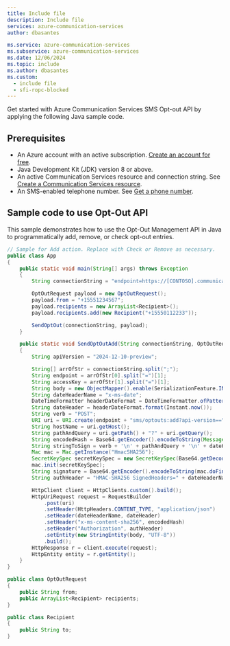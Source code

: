 ```yaml
---
title: Include file
description: Include file
services: azure-communication-services
author: dbasantes

ms.service: azure-communication-services
ms.subservice: azure-communication-services
ms.date: 12/06/2024
ms.topic: include
ms.author: dbasantes
ms.custom:
  - include file
  - sfi-ropc-blocked
---
```


Get started with Azure Communication Services SMS Opt-out API by applying the following Java sample code.

## Prerequisites

- An Azure account with an active subscription. [Create an account for free](https://azure.microsoft.com/pricing/purchase-options/azure-account?cid=msft_learn).
- Java Development Kit (JDK) version 8 or above.
- An active Communication Services resource and connection string. See [Create a Communication Services resource](../../create-communication-resource.md).
- An SMS-enabled telephone number. See [Get a phone number](../../telephony/get-phone-number.md).

## Sample code to use Opt-Out API

This sample demonstrates how to use the Opt-Out Management API in Java to programmatically add, remove, or check opt-out entries.


```java
// Sample for Add action. Replace with Check or Remove as necessary.
public class App
{
    public static void main(String[] args) throws Exception
    {
        String connectionString = "endpoint=https://[CONTOSO].communication.azure.com/;accesskey=******";

        OptOutRequest payload = new OptOutRequest();
        payload.from = "+15551234567";
        payload.recipients = new ArrayList<Recipient>();
        payload.recipients.add(new Recipient("+15550112233"));

        SendOptOut(connectionString, payload);
    }

    public static void SendOptOutAdd(String connectionString, OptOutRequest payload) throws Exception
    {
        String apiVersion = "2024-12-10-preview";

        String[] arrOfStr = connectionString.split(";");
        String endpoint = arrOfStr[0].split("=")[1];
        String accessKey = arrOfStr[1].split("=")[1];
        String body = new ObjectMapper().enable(SerializationFeature.INDENT_OUTPUT).writeValueAsString(payload);
        String dateHeaderName = "x-ms-date";
        DateTimeFormatter headerDateFormat = DateTimeFormatter.ofPattern("EEE, dd MMM yyyy HH:mm:ss z", Locale.ENGLISH).withZone(ZoneId.of("GMT"));
        String dateHeader = headerDateFormat.format(Instant.now());
        String verb = "POST";
        URI uri = URI.create(endpoint + "sms/optouts:add?api-version==" + apiVersion);
        String hostName = uri.getHost();
        String pathAndQuery = uri.getPath() + "?" + uri.getQuery();
        String encodedHash = Base64.getEncoder().encodeToString(MessageDigest.getInstance("SHA-256").digest(body.getBytes(StandardCharsets.UTF_8)));
        String stringToSign = verb + '\n' + pathAndQuery + '\n' + dateHeader + ';' + hostName + ';' + encodedHash;
        Mac mac = Mac.getInstance("HmacSHA256");
        SecretKeySpec secretKeySpec = new SecretKeySpec(Base64.getDecoder().decode(accessKey.getBytes()), "HmacSHA256"); 
        mac.init(secretKeySpec);
        String signature = Base64.getEncoder().encodeToString(mac.doFinal(stringToSign.getBytes()));
        String authHeader = "HMAC-SHA256 SignedHeaders=" + dateHeaderName + ";host;x-ms-content-sha256&Signature=" + signature;

        HttpClient client = HttpClients.custom().build();
        HttpUriRequest request = RequestBuilder
            .post(uri)
            .setHeader(HttpHeaders.CONTENT_TYPE, "application/json")
            .setHeader(dateHeaderName, dateHeader)
            .setHeader("x-ms-content-sha256", encodedHash)
            .setHeader("Authorization", authHeader)
            .setEntity(new StringEntity(body, "UTF-8"))
            .build();
        HttpResponse r = client.execute(request);
        HttpEntity entity = r.getEntity();
    }
}

public class OptOutRequest
{
    public String from;
    public ArrayList<Recipient> recipients;
}

public class Recipient
{
    public String to;
}
```
